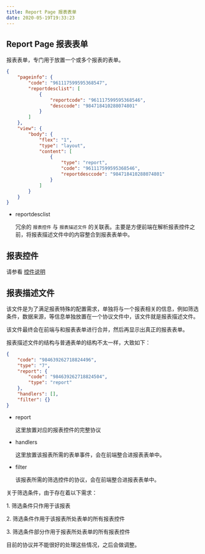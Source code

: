 ```yaml
---
title: Report Page 报表表单
date: 2020-05-19T19:33:23
---
```


## Report Page 报表表单

报表表单，专门用于放置一个或多个报表的表单。

```json
{
    "pageinfo": {
        "code": "961117599595368547",
        "reportdesclist": [
            {
                "reportcode": "961117599595368546",
                "desccode": "984718410288074801"
            }
        ]
    },
    "view": {
        "body": {
            "flex": "1",
            "type": "layout",
            "content": [
                {
                    "type": "report",
                    "code": "961117599595368546",
                    "reportdesccode": "984718410288074801"
                }
            ]
        }
    }
}
```

* reportdesclist

  冗余的 `报表控件` 与 `报表描述文件` 的关联表。主要是方便前端在解析报表控件之前，将报表描述文件中的内容整合到报表表单中。

## 报表控件

请参看 [控件说明](../../../Widgets/WidgetsList/Report.md)

## 报表描述文件

该文件是为了满足报表特殊的配置需求，单独将与一个报表相关的信息，例如筛选条件，数据来源，等信息单独放置在一个协议文件中，该文件就是报表描述文件。

该文件最终会在前端与和报表表单进行合并，然后再显示出真正的报表表单。

报表描述文件的结构与普通表单的结构不太一样，大致如下：

```json
{
    "code": "984639262718824496",
    "type": "7",
    "report": {
        "code": "984639262718824504",
        "type": "report"
    },
    "handlers": [],
    "filter": {}
}
```

* report

  这里放置对应的报表控件的完整协议

* handlers

  这里放置该报表所需的表单事件，会在前端整合进报表表单中。

* filter

  该报表所需的筛选控件的协议，会在前端整合进报表表单中。

关于筛选条件，由于存在着以下需求：  
  
1\. 筛选条件只作用于该报表  
  
2\. 筛选条件作用于该报表所处表单的所有报表控件  
  
3\. 筛选条件部分作用于报表所处表单的所有报表控件

目前的协议并不能很好的处理这些情况，之后会做调整。